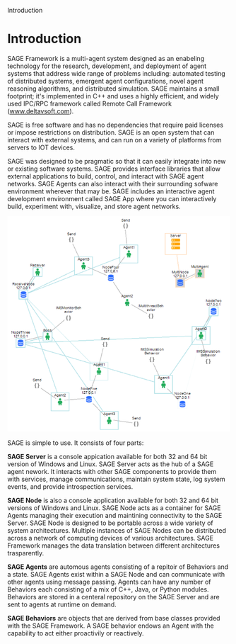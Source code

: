 Introduction

Introduction
============

SAGE Framework is a multi-agent system designed as an enabeling
technology for the research, development, and deployment of agent
systems that address wide range of problems including: automated testing
of distributed systems, emergent agent configurations, novel agent
reasoning algorithms, and distributed simulation. SAGE maintains a small
footprint; it's implemented in C++ and uses a highly efficient, and
widely used IPC/RPC framework called Remote Call Framework
(www.deltavsoft.com).

SAGE is free software and has no dependencies that require paid licenses
or impose restrictions on distribution. SAGE is an open system that can
interact with external systems, and can run on a variety of platforms
from servers to IOT devices.

SAGE was designed to be pragmatic so that it can easily integrate into
new or existing software systems. SAGE provides interface libraries that
allow external applications to build, control, and interact with SAGE
agent networks. SAGE Agents can also interact with their surrounding
sofware environment wherever that may be. SAGE includes an interactive
agent development environment called SAGE App where you can
interactively build, experiment with, visualize, and store agent
networks.

![](_images/introduction_1.png)

SAGE is simple to use. It consists of four parts:

**SAGE Server** is a console appication available for both 32 and 64 bit
version of Windows and Linux. SAGE Server acts as the hub of a SAGE
agent nework. It interacts with other SAGE components to provide them
with services, manage communications, maintain system state, log system
events, and provide introspection services.

**SAGE Node** is also a console application available for both 32 and 64
bit versions of Windows and Linux. SAGE Node acts as a container for
SAGE Agents managing their execution and maintining connectivity to the
SAGE Server. SAGE Node is designed to be portable across a wide variety
of system architectures. Multiple instances of SAGE Nodes can be
distributed across a network of computing devices of various
architectures. SAGE Framework manages the data translation between
different architectures trasparently.

**SAGE Agents** are automous agents consisting of a repitoir of
Behaviors and a state. SAGE Agents exist within a SAGE Node and can
communicate with other agents using message passing. Agents can have any
number of Behaviors each consisting of a mix of C++, Java, or Python
modules. Behaviors are stored in a centeral repository on the SAGE
Server and are sent to agents at runtime on demand.

**SAGE Behaviors** are objects that are derived from base classes
provided with the SAGE Framework. A SAGE behavior endows an Agent with
the capability to act either proactivily or reactively.
